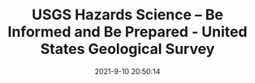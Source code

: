 ---
"title": "USGS Hazards Science – Be Informed and Be Prepared - United States Geological Survey"
"date": "2021-9-10 20:50:14"
"feed_name": "GOOGLENEWS"
"feed_website": "https://news.google.com/search?q=drilling%2Bincident&hl=en-US&gl=US&ceid=US:en"
"feed_rss": "https://news.google.com/rss/search?q=drilling%2Bincident&hl=en-US&gl=US&ceid=US:en"
"link": "https://www.usgs.gov/news/usgs-hazards-science-be-informed-and-be-prepared"
"file": "_posts/-526c70bdc623eb4306dd8137d3007d78e864358f.md"
"accident": "0"
"drilling": "0"
---